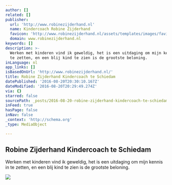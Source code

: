 ```yaml
---
author: []
related: []
publisher:
  url: 'http://www.robinezijderhand.nl'
  name: Kindercoach Robine Zijderhand
  favicon: 'http://www.robinezijderhand.nl/assets/templates/images/favicon.ico'
  domain: www.robinezijderhand.nl
keywords: []
description: >-
  Werken met kinderen vind ik geweldig, het is een uitdaging om mijn kennis in
  te zetten, en een blij kind te zien is de grootste beloning.
inLanguage: nl
app_links: []
isBasedOnUrl: 'http://www.robinezijderhand.nl/'
title: Robine Zijderhand Kindercoach te Schiedam
datePublished: '2016-08-20T20:30:10.167Z'
dateModified: '2016-08-20T20:29:49.274Z'
via: {}
starred: false
sourcePath: _posts/2016-08-20-robine-zijderhand-kindercoach-te-schiedam.md
inFeed: true
hasPage: false
inNav: false
_context: 'http://schema.org'
_type: MediaObject

---
```

<article style=""><h1>Robine Zijderhand Kindercoach te Schiedam</h1><p>Werken met kinderen vind ik geweldig, het is een uitdaging om mijn kennis in te zetten, en een blij kind te zien is de grootste beloning.</p><img src="http://www.robinezijderhand.nl/assets/templates/images/logo.png" /></article>